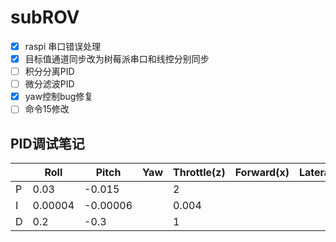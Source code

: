 # subROV

- [x] raspi 串口错误处理
- [x] 目标值通道同步改为树莓派串口和线控分别同步
- [ ] 积分分离PID
- [ ] 微分滤波PID
- [x] yaw控制bug修复
- [ ] 命令15修改

## PID调试笔记

|      | Roll    | Pitch    | Yaw  | Throttle(z) | Forward(x) | Lateral(y) |
| ---- | ------- | -------- | ---- | ----------- | ---------- | ---------- |
| P    | 0.03    | -0.015   |      | 2           |            |            |
| I    | 0.00004 | -0.00006 |      | 0.004       |            |            |
| D    | 0.2     | -0.3     |      | 1           |            |            |

 

 